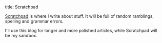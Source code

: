 title: Scratchpad

[Scratchpad][1] is where I write about stuff. It will be full of random
ramblings, spelling and grammar errors.

I'll use this blog for longer and more polished articles, while Scratchpad will
be my sandbox.

[1]: http://henry.precheur.org/scratchpad
